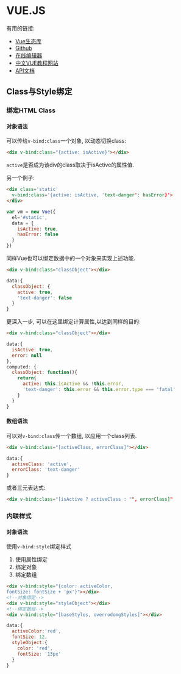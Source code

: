 # VUE.JS

有用的链接:
- [Vue生态库](https://github.com/vuejs/awesome-vue#libraries--plugins)
- [Github](https://github.com/vuejs/vue)
- [在线编辑器](https://jsfiddle.net/chrisvfritz/50wL7mdz/)
- [中文VUE教程网站](https://cn.vuejs.org)
- [API文档](https://cn.vuejs.org/v2/api)

## Class与Style绑定
### 绑定HTML Class
#### 对象语法
可以传给`v-bind:class`一个对象, 以动态切换class:
```html
<div v-bind:class="{active: isActive}"></div>
```
`active`是否成为该div的class取决于isActive的属性值.

另一个例子:
```html
<div class='static'
  v-bind:class='{active: isActive, 'text-danger': hasError}'>
</div>
```
```js
var vm = new Vue({
  el='#static',
  data = {
    isActive: true,
    hasError: false
  }
})
```
同样Vue也可以绑定数据中的一个对象来实现上述功能.
```html
<div v-bind:class="classObject"></div>
```
```js
data:{
  classObject: {
    active: true,
    'text-danger': false
  }
}
```
更深入一步, 可以在这里绑定计算属性,以达到同样的目的:
```html
<div v-bind:class="classObject"></div>
```
```js
data:{
  isActive: true,
  error: null
},
computed: {
  classObject: function(){
    return{
      active: this.isActive && !this.error,
      'text-danger': this.error && this.error.type === 'fatal'
    }
  }
}
```
#### 数组语法
可以对`v-bind:class`传一个数组, 以应用一个class列表.
```html
<div v-bind:class="[activeClass, errorClass]"></div>
```
```js
data:{
  activeClass: 'active',
  errorClass: 'text-danger'
}
```
或者三元表达式:
```html
<div v-bind:class="[isActive ? activeClass : "", errorClass]"
```

### 内联样式
#### 对象语法
使用`v-bind:style`绑定样式
1. 使用属性绑定
2. 绑定对象
3. 绑定数组

```html
<div v-bind:style="{color: activeColor,
fontSize: fontSize + 'px'}"></div>
<!--对象绑定-->
<div v-bind:style="styleObject"></div>
<!--绑定数组-->
<div v-bind:style="[baseStyles, overrodomgStyles]"></div>
```
```js
data:{
  activeColor:'red',
  fontSize: 12,
  styleObject:{
    color: 'red',
    fontSize: '13px'
  }
}
```
